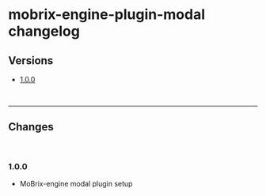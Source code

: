# mobrix-engine-plugin-modal changelog

## Versions

- [1.0.0](#100)

<br>

---

## Changes

<br>

### 1.0.0

- MoBrix-engine modal plugin setup
